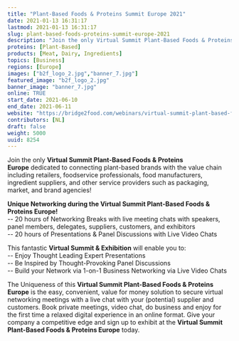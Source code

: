```yaml
---
title: "Plant-Based Foods & Proteins Summit Europe 2021"
date: 2021-01-13 16:31:17
lastmod: 2021-01-13 16:31:17
slug: plant-based-foods-proteins-summit-europe-2021
description: "Join the only Virtual Summit Plant-Based Foods & Proteins Europe dedicated to connecting plant-based brands with the value chain including retailers, foodservice professionals, food manufacturers, ingredient suppliers, and other service providers such as packaging, market, and brand agencies!"
proteins: [Plant-Based]
products: [Meat, Dairy, Ingredients]
topics: [Business]
regions: [Europe]
images: ["b2f_logo_2.jpg","banner_7.jpg"]
featured_image: "b2f_logo_2.jpg"
banner_image: "banner_7.jpg"
online: TRUE
start_date: 2021-06-10
end_date: 2021-06-11
website: "https://bridge2food.com/webinars/virtual-summit-plant-based-foods-europe/"
contributors: [NL]
draft: false
weight: 5000
uuid: 8254
---
```

Join the only **Virtual Summit Plant-Based Foods & Proteins
Europe** dedicated to connecting plant-based brands with the value chain
including retailers, foodservice professionals, food manufacturers,
ingredient suppliers, and other service providers such as packaging,
market, and brand agencies!

**Unique Networking during the Virtual Summit Plant-Based Foods &
Proteins Europe!**\
-- 20 hours of Networking Breaks with live meeting chats with speakers,
panel members, delegates, suppliers, customers, and exhibitors\
-- 20 hours of Presentations & Panel Discussions with Live Video Chats

This fantastic **Virtual Summit & Exhibition** will enable you to:\
-- Enjoy Thought Leading Expert Presentations\
-- Be Inspired by Thought-Provoking Panel Discussions\
-- Build your Network via 1-on-1 Business Networking via Live Video
Chats

The Uniqueness of this **Virtual Summit Plant-Based Foods & Proteins
Europe** is the easy, convenient, value for money solution to secure
virtual networking meetings with a live chat with your (potential)
supplier and customers. Book private meetings, video chat, do business
and enjoy for the first time a relaxed digital experience in an online
format. Give your company a competitive edge and sign up to exhibit at
the **Virtual Summit Plant-Based Foods & Proteins Europe** today.
